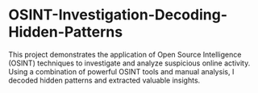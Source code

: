 # OSINT-Investigation-Decoding-Hidden-Patterns
This project demonstrates the application of Open Source Intelligence (OSINT) techniques to investigate and analyze suspicious online activity. Using a combination of powerful OSINT tools and manual analysis, I decoded hidden patterns and extracted valuable insights.
